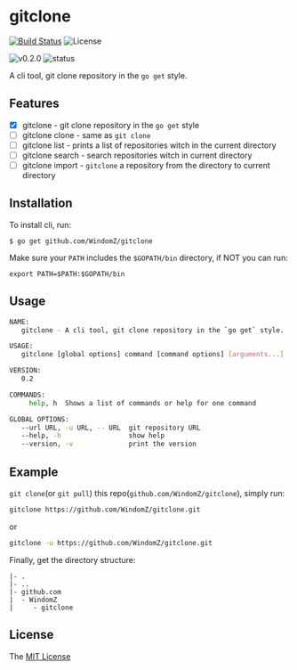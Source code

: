 # gitclone
[![Build Status](https://travis-ci.org/WindomZ/gitclone.svg?branch=master)](https://travis-ci.org/WindomZ/gitclone)
![License](https://img.shields.io/badge/license-MIT-green.svg)

![v0.2.0](https://img.shields.io/badge/version-v0.2.0-orange.svg)
![status](https://img.shields.io/badge/status-beta-yellow.svg)

A cli tool, git clone repository in the `go get` style.

## Features

- [x] gitclone - git clone repository in the `go get` style
- [ ] gitclone clone - same as `git clone`
- [ ] gitclone list - prints a list of repositories witch in the current directory
- [ ] gitclone search - search repositories witch in current directory
- [ ] gitclone import - `gitclone` a repository from the directory to current directory

## Installation

To install cli, run:
```
$ go get github.com/WindomZ/gitclone
```

Make sure your `PATH` includes the `$GOPATH/bin` directory,
if NOT you can run:
```
export PATH=$PATH:$GOPATH/bin
```

## Usage

```bash
NAME:
   gitclone - A cli tool, git clone repository in the `go get` style.

USAGE:
   gitclone [global options] command [command options] [arguments...]

VERSION:
   0.2

COMMANDS:
     help, h  Shows a list of commands or help for one command

GLOBAL OPTIONS:
   --url URL, -u URL, -- URL  git repository URL
   --help, -h                 show help
   --version, -v              print the version
```

## Example

`git clone`(or `git pull`) this repo(`github.com/WindomZ/gitclone`), 
simply run:
```bash
gitclone https://github.com/WindomZ/gitclone.git
```
or
```bash
gitclone -u https://github.com/WindomZ/gitclone.git
```

Finally, get the directory structure:
```
|- .
|- ..
|- github.com
|  - WindomZ
|     - gitclone
```

## License

The [MIT License](https://github.com/WindomZ/gitclone/blob/master/LICENSE)
